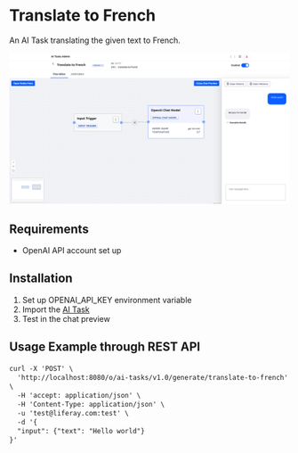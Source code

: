 # Translate to French

An AI Task translating the given text to French.


![Translate to French](./translate-to-french.png "Translate to French")

## Requirements

* OpenAI API account set up

## Installation

1. Set up OPENAI_API_KEY environment variable
1. Import the [AI Task](./translate-to-french.json)
1. Test in the chat preview


## Usage Example through REST API

```
curl -X 'POST' \
  'http://localhost:8080/o/ai-tasks/v1.0/generate/translate-to-french' \
  -H 'accept: application/json' \
  -H 'Content-Type: application/json' \
  -u 'test@liferay.com:test' \
  -d '{
  "input": {"text": "Hello world"}
}'
```